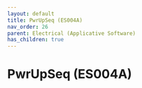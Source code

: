 ```yaml
---
layout: default
title: PwrUpSeq (ES004A)
nav_order: 26
parent: Electrical (Applicative Software)
has_children: true
---
```

# PwrUpSeq (ES004A)
